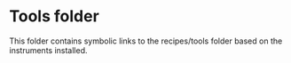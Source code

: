 # Tools folder

This folder contains symbolic links to the recipes/tools folder based on the instruments installed.
